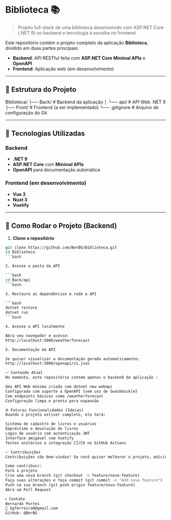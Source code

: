 # Biblioteca 📚

> Projeto full-stack de uma biblioteca desenvolvido com ASP.NET Core (.NET 9) no backend e tecnologia à escolha no frontend.

Este repositório contém o projeto completo da aplicação **Biblioteca**, dividido em duas partes principais:
- **Backend**: API RESTful feita com **ASP.NET Core Minimal APIs** e **OpenAPI**
- **Frontend**: Aplicação web (em desenvolvimento)

---

## 📁 Estrutura do Projeto

Biblioteca/
├── Back/ # Backend da aplicação
│ └── api/ # API Web .NET 9
├── Front/ # Frontend (a ser implementado)
└── .gitignore # Arquivo de configuração do Git


---

## 🔧 Tecnologias Utilizadas

### Backend
- **.NET 9**
- **ASP.NET Core** com **Minimal APIs**
- **OpenAPI** para documentação automática

### Frontend (em desenvolvimento)
- **Vue 3**
- **Nuxt 3**
- **Vuetify**

---

## 🚀 Como Rodar o Projeto (Backend)

1. **Clone o repositório**

```bash
git clone https://github.com/BerBG/Biblioteca.git 
cd Biblioteca
```bash

2. Acesse a pasta da API

```bash
cd Back/api
```bash

3. Restaure as dependências e rode a API

```bash
dotnet restore
dotnet run
```bash

4. Acesse a API localmente

Abra seu navegador e acesse:
http://localhost:5000/weatherforecast

5. Documentação da API

Se quiser visualizar a documentação gerada automaticamente:
http://localhost:5000/openapi/v1.json

✅ Conteúdo Atual
No momento, este repositório contém apenas o backend da aplicação :

Uma API Web mínima criada com dotnet new webapi
Configurada com suporte a OpenAPI (sem uso de Swashbuckle)
Com endpoints básicos como /weatherforecast
Configuração limpa e pronta para expansão

🌐 Futuras Funcionalidades (Ideias)
Quando o projeto estiver completo, ele terá:

Sistema de cadastro de livros e usuários
Empréstimo e devolução de livros
Login de usuário com autenticação JWT
Interface amigável com Vuetify
Testes unitários e integração CI/CD no GitHub Actions

✅ Contribuições
Contribuições são bem-vindas! Se você quiser melhorar o projeto, adicionar novas funcionalidades ou corrigir bugs, fique à vontade.

Como contribuir:
Fork o projeto
Crie uma nova branch (git checkout -b feature/nova-feature)
Faça suas alterações e faça commit (git commit -m "Add nova feature")
Push na sua branch (git push origin feature/nova-feature)
Abra um Pull Request

📞 Contato
Bernardo Portes
📧 bgferreira0@gmail.com
GitHub: @BerBG
